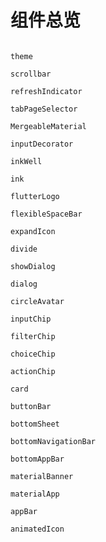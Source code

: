 # 组件总览


```widgetsRow

```
<!-- 
```widgetsRow
valueIndicationgSlider
``` -->

<!-- ```widgetsRow
userAccountsDrawerHeader
``` -->
<!-- 
```widgetsRow
tooltip
```

```widgetsRow
tooltipVisibility
``` -->
<!-- 
```widgetsRow
showTimePicker
``` -->

```widgetsRow
theme
```
<!-- 
```widgetsRow
textField
``` -->
<!-- 
```widgetsRow
tabs
``` -->
<!-- 
```widgetsRow
tabbedScrollview
``` -->
<!-- 
```widgetsRow
swatch
``` -->
<!-- 
```widgetsRow
switchListTile
``` -->
<!-- 
```widgetsRow
stepper
``` -->
<!-- 
```widgetsRow
snackBar
``` -->
<!-- 
```widgetsRow
slider
``` -->

```widgetsRow
scrollbar
```

```widgetsRow
refreshIndicator
```
<!-- 
```widgetsRow
rangeSlider
``` -->
<!-- 
```widgetsRow
radio
``` -->
<!-- 
```widgetsRow
progressIndicator
``` -->

<!-- ```widgetsRow
popupMenu
``` -->
<!-- 
```widgetsRow
paginatedDataTable
``` -->

```widgetsRow
tabPageSelector
```
<!-- 
```widgetsRow
navigationRail
``` -->
<!-- 
```widgetsRow
navigationBar
``` -->

```widgetsRow
MergeableMaterial
```
<!-- 
```widgetsRow
listTile
``` -->

```widgetsRow
inputDecorator
```
<!-- 
```widgetsRow
inputDatePickerFormField
``` -->

```widgetsRow
inkWell
```

```widgetsRow
ink
```
<!-- 
```widgetsRow
gridTile
``` -->

```widgetsRow
flutterLogo
```

```widgetsRow
flexibleSpaceBar
```


```widgetsRow
expandIcon
```
<!-- 
```widgetsRow
dropdownButtonFormField
``` -->

<!-- ```widgetsRow
drawer
``` -->

```widgetsRow
divide
```

```widgetsRow
showDialog
```

```widgetsRow
dialog
```
<!-- 
```widgetsRow
showDatePicker
``` -->
<!-- 
```widgetsRow
dataTable
``` -->

```widgetsRow
circleAvatar
```

```widgetsRow
inputChip
```

```widgetsRow
filterChip
```

```widgetsRow
choiceChip
```
```widgetsRow
actionChip
```
<!-- ```widgetsRow
checkbox
```
```widgetsRow
checkboxListTile
``` -->
```widgetsRow
card
```
<!-- ```widgetsRow
calendarDatePicker
``` -->
```widgetsRow
buttonBar
```
```widgetsRow
bottomSheet
```
```widgetsRow
bottomNavigationBar
```
```widgetsRow
bottomAppBar
```
```widgetsRow
materialBanner
```
<!-- 
```widgetsRow
autocomplete
``` -->

```widgetsRow
materialApp
```

```widgetsRow
appBar
```

```widgetsRow
animatedIcon
```
<!-- 
## 基本使用

```widgetsRow
textButton,elevatedButton,outlinedButton
```
```widgetsRow
iconButton,materialButton,rawMaterialButton
```
```widgetsRow
floatingActionButton,,
```
```widgetsRow
toggleButtons
```
===
```widgetsRow
aboutListTile
``` -->
